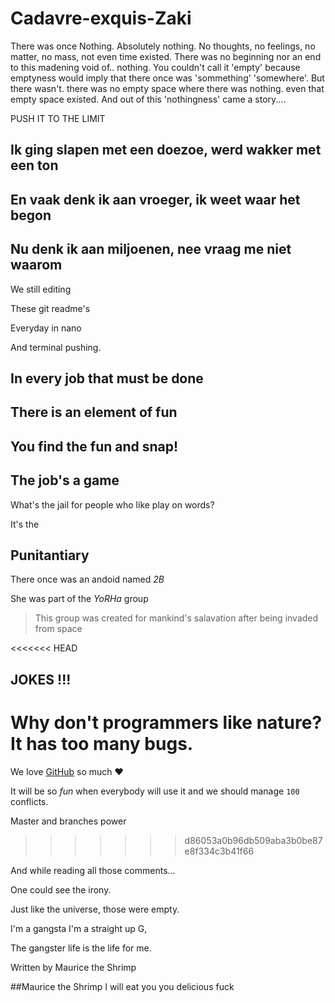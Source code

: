 # Cadavre-exquis-Zaki

There was once Nothing. Absolutely nothing. No thoughts, no feelings, no matter, no mass, not even time existed. There was no beginning nor an end to this madening void of.. nothing. You couldn't call it 'empty' because emptyness would imply that there once was 'sommething' 'somewhere'. But there wasn't. there was no empty space where there was nothing. even that empty space existed. And out of this 'nothingness' came a story....

PUSH IT TO THE LIMIT

## Ik ging slapen met een doezoe, werd wakker met een ton
## En vaak denk ik aan vroeger, ik weet waar het begon
## Nu denk ik aan miljoenen, nee vraag me niet waarom

We still editing

These git readme's

Everyday in nano

And terminal pushing.

## In every job that must be done
## There is an element of fun
## You find the fun and snap!
## **The job's a game**

What's the jail for people who like play on words?

It's the

## Punitantiary

There once was an andoid named _2B_

She was part of the *YoRHa* group
> This group was created for mankind's salavation after being invaded from space


<<<<<<< HEAD
## JOKES !!!
Why don't programmers like nature? It has too many bugs.
=======
We love [GitHub](https://github.com) so much :heart:

It will be so *fun* when everybody will use it and we should manage `100` conflicts.

Master and branches power
>>>>>>> d86053a0b96db509aba3b0be87e8f334c3b41f66

 And while reading all those comments...

 One could see the irony.

 Just like the universe, those were empty.




I'm a gangsta I'm a straight up G,

The gangster life is the life for me.

Written by Maurice the Shrimp


##Maurice the Shrimp I will eat you you delicious fuck
